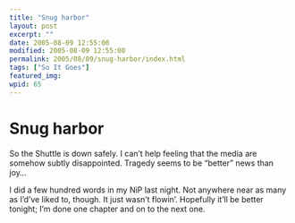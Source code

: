 ```yaml
---
title: "Snug harbor"
layout: post
excerpt: ""
date: 2005-08-09 12:55:00
modified: 2005-08-09 12:55:00
permalink: 2005/08/09/snug-harbor/index.html
tags: ["So It Goes"]
featured_img: 
wpid: 65
---
```


# Snug harbor

So the Shuttle is down safely. I can’t help feeling that the media are somehow subtly disappointed. Tragedy seems to be “better” news than joy…

I did a few hundred words in my NiP last night. Not anywhere near as many as I’d’ve liked to, though. It just wasn’t flowin’. Hopefully it’ll be better tonight; I’m done one chapter and on to the next one.